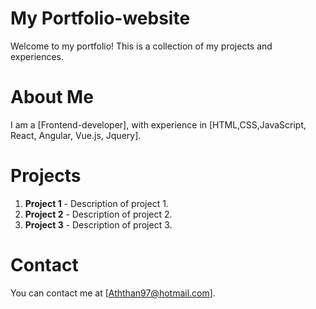 # My Portfolio-website

Welcome to my portfolio! This is a collection of my projects and experiences.

# About Me

I am a [Frontend-developer], with experience in [HTML,CSS,JavaScript, React, Angular, Vue.js, Jquery].

# Projects

1. **Project 1** - Description of project 1.
2. **Project 2** - Description of project 2.
3. **Project 3** - Description of project 3.

# Contact

You can contact me at [Aththan97@hotmail.com].
